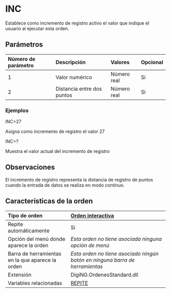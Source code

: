 # INC

Establece como incremento de registro activo el valor que indique el usuario al ejecutar esta orden.

## Parámetros

| Número de parámetro | Descripción | Valores | Opcional |
| :--- | :--- | :--- | :--- |
| 1 | Valor numérico | Número real | Si |
| 2 | Distancia entre dos puntos | Número real | Si |

### Ejemplos

INC=27

Asigna como incremento de registro el valor 27

INC=?

Muestra el valor actual del incremento de registro

## Observaciones

El incremento de registro representa la distancia de registro de puntos cuando la entrada de datos se realiza en modo contínuo.

## Características de la orden

| Tipo de orden | [Orden interactiva](inc.md) |
| :--- | :--- |
| Repite automáticamente | Si |
| Opción del menú donde aparece la orden | _Esta orden no tiene asociada ninguna opción de menú_ |
| Barra de herramientas en la que aparece la orden | _Esta orden no tiene asociado ningún botón en ninguna barra de herramientas_ |
| Extensión | DigiNG.OrdenesStandard.dll |
| Variables relacionadas | [REPITE](https://github.com/digi21/docs/tree/7fc627c885c16fb88afc7cc05a6df2a2f4a54563/digi3d-net/referencia/digi3d.net/ventana-de-dibujo/variables/i/REPITE.html) |

